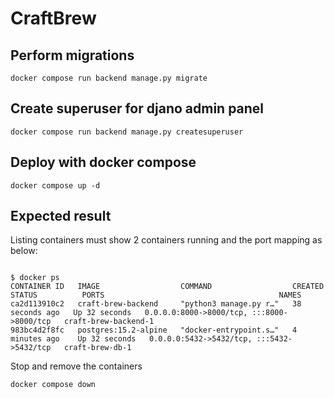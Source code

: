 # CraftBrew

## Perform migrations

```
docker compose run backend manage.py migrate
```

## Create superuser for djano admin panel
```
docker compose run backend manage.py createsuperuser
```

## Deploy with docker compose
```
docker compose up -d
```


## Expected result
Listing containers must show 2 containers running and the port mapping as below:
```

$ docker ps
CONTAINER ID   IMAGE                  COMMAND                  CREATED          STATUS          PORTS                                       NAMES
ca2d113910c2   craft-brew-backend     "python3 manage.py r…"   38 seconds ago   Up 32 seconds   0.0.0.0:8000->8000/tcp, :::8000->8000/tcp   craft-brew-backend-1
983bc4d2f8fc   postgres:15.2-alpine   "docker-entrypoint.s…"   4 minutes ago    Up 32 seconds   0.0.0.0:5432->5432/tcp, :::5432->5432/tcp   craft-brew-db-1
```

Stop and remove the containers
```
docker compose down
```
